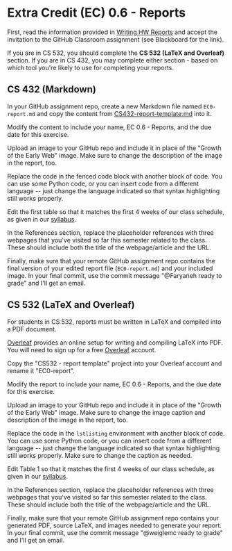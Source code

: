 # Extra Credit (EC) 0.6 - Reports

First, read the information provided in [Writing HW Reports](reports.md) and accept the invitation to the GitHub Classroom assignment (see Blackboard for the link).

If you are in CS 532, you should complete the **CS 532 (LaTeX and Overleaf)** section.  If you are in CS 432, you may complete either section - based on which tool you're likely to use for completing your reports.

## CS 432 (Markdown)

In your GitHub assignment repo, create a new Markdown file named `EC0-report.md` and copy the content from [CS432-report-template.md](CS432-report-template.md) into it.

Modify the content to include your name, EC 0.6 - Reports, and the due date for this exercise.

Upload an image to your GitHub repo and include it in place of the "Growth of the Early Web" image. Make sure to change the description of the image in the report, too.

Replace the code in the fenced code block with another block of code.  You can use some Python code, or you can insert code from a different language -- just change the language indicated so that syntax highlighting still works properly.

Edit the first table so that it matches the first 4 weeks of our class schedule, as given in our [syllabus](https://github.com/odu-cs432-websci/public/blob/main/fall22/syllabus.md#summary-schedule).

In the References section, replace the placeholder references with three webpages that you've visited so far this semester related to the class. These should include both the title of the webpage/article and the URL.

Finally, make sure that your remote GitHub assignment repo contains the final version of your edited report file (`EC0-report.md`) and your included image.  In your final commit, use the commit message "@Faryaneh ready to grade" and I'll get an email.

## CS 532 (LaTeX and Overleaf)

For students in CS 532, reports must be written in LaTeX and compiled into a PDF document.  

[Overleaf](https://overleaf.com) provides an online setup for writing and compiling LaTeX into PDF.  You will need to sign up for a free [Overleaf](https://overleaf.com) account.

Copy the "CS532 - report template" project into your Overleaf account and rename it "EC0-report".

Modify the report to include your name, EC 0.6 - Reports, and the due date for this exercise.

Upload an image to your GitHub repo and include it in place of the "Growth of the Early Web" image. Make sure to change the image caption and description of the image in the report, too.

Replace the code in the `lstlisting` environment with another block of code.  You can use some Python code, or you can insert code from a different language -- just change the language indicated so that syntax highlighting still works properly.  Make sure to change the caption as needed.

Edit Table 1 so that it matches the first 4 weeks of our class schedule, as given in our [syllabus](https://github.com/odu-cs432-websci/public/blob/main/fall22/syllabus.md#summary-schedule).

In the References section, replace the placeholder references with three webpages that you've visited so far this semester related to the class. These should include both the title of the webpage/article and the URL.

Finally, make sure that your remote GitHub assignment repo contains your generated PDF, source LaTeX, and images needed to generate your report. In your final commit, use the commit message "@weiglemc ready to grade" and I'll get an email.
